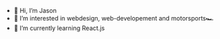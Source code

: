 - 👋 Hi, I’m Jason
- 👀 I’m interested in webdesign, web-developement and motorsports🏎
- 🌱 I’m currently learning React.js

<!---
JasonSa19/JasonSa19 is a ✨ special ✨ repository because its `README.md` (this file) appears on your GitHub profile.
You can click the Preview link to take a look at your changes.
--->
